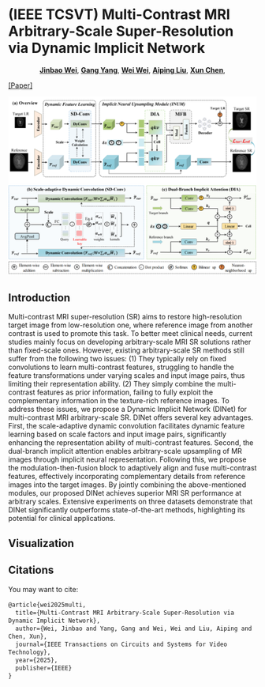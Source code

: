 # (IEEE TCSVT) Multi-Contrast MRI Arbitrary-Scale Super-Resolution via Dynamic Implicit Network


<div align="center">

[**Jinbao Wei**](https://scholar.google.com/citations?user=KcKJI6MAAAAJ&hl=zh-CN),
[**Gang Yang**](https://scholar.google.com/citations?user=gctrxXsAAAAJ&hl=zh-CN&oi=ao),
[**Wei Wei**](https://orcid.org/0000-0003-4097-1592),
[**Aiping Liu**](https://scholar.google.com/citations?user=vEDf62sAAAAJ&hl=zh-CN),
[**Xun Chen**](https://scholar.google.com/citations?user=aBnUWyQAAAAJ&hl=zh-CN),

</div>



[[Paper]](https://ieeexplore.ieee.org/abstract/document/10945918/)

![Model Pipeline](asset/network.png)

## Introduction
Multi-contrast MRI super-resolution (SR) aims to restore high-resolution target image from low-resolution one, where reference image from another contrast is used to promote this task. To better meet clinical needs, current studies mainly focus on developing arbitrary-scale MRI SR solutions rather than fixed-scale ones. However, existing arbitrary-scale SR methods still suffer from the following two issues: (1) They typically rely on fixed convolutions to learn multi-contrast features, struggling to handle the feature transformations under varying scales and input image pairs, thus limiting their representation ability. (2) They simply combine the multi-contrast features as prior information, failing to fully exploit the complementary information in the texture-rich reference images. To address these issues, we propose a Dynamic Implicit Network (DINet) for multi-contrast MRI arbitrary-scale SR. DINet offers several key advantages. First, the scale-adaptive dynamic convolution facilitates dynamic feature learning based on scale factors and input image pairs, significantly enhancing the representation ability of multi-contrast features. Second, the dual-branch implicit attention enables arbitrary-scale upsampling of MR images through implicit neural representation. Following this, we propose the modulation-then-fusion block to adaptively align and fuse multi-contrast features, effectively incorporating complementary details from reference images into the target images. By jointly combining the above-mentioned modules, our proposed DINet achieves superior MRI SR performance at arbitrary scales. Extensive experiments on three datasets demonstrate that DINet significantly outperforms state-of-the-art methods, highlighting its potential for clinical applications.

## Visualization





## Citations

You may want to cite:
```
@article{wei2025multi,
  title={Multi-Contrast MRI Arbitrary-Scale Super-Resolution via Dynamic Implicit Network},
  author={Wei, Jinbao and Yang, Gang and Wei, Wei and Liu, Aiping and Chen, Xun},
  journal={IEEE Transactions on Circuits and Systems for Video Technology},
  year={2025},
  publisher={IEEE}
}
```
